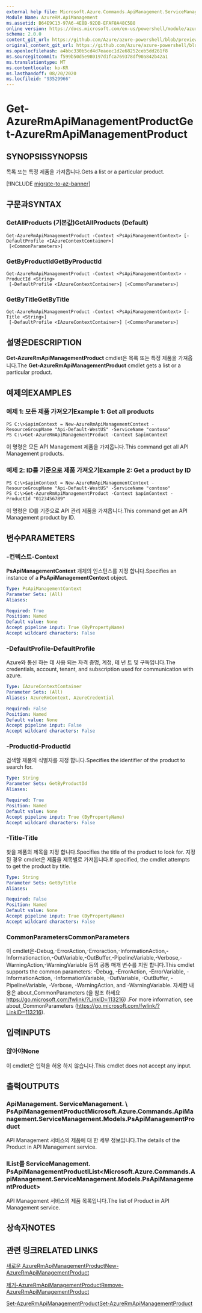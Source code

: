 ```yaml
---
external help file: Microsoft.Azure.Commands.ApiManagement.ServiceManagement.dll-Help.xml
Module Name: AzureRM.ApiManagement
ms.assetid: B64E9C13-97A6-4E8B-92DB-EFAF8A48C5B8
online version: https://docs.microsoft.com/en-us/powershell/module/azurerm.apimanagement/get-azurermapimanagementproduct
schema: 2.0.0
content_git_url: https://github.com/Azure/azure-powershell/blob/preview/src/ResourceManager/ApiManagement/Commands.ApiManagement/help/Get-AzureRmApiManagementProduct.md
original_content_git_url: https://github.com/Azure/azure-powershell/blob/preview/src/ResourceManager/ApiManagement/Commands.ApiManagement/help/Get-AzureRmApiManagementProduct.md
ms.openlocfilehash: a4bbc330b5cd4d7eaeec1d2e68252ceb5dd261f8
ms.sourcegitcommit: f599b50d5e980197d1fca769378df90a842b42a1
ms.translationtype: MT
ms.contentlocale: ko-KR
ms.lasthandoff: 08/20/2020
ms.locfileid: "93529966"
---
```

# <span data-ttu-id="8cea2-101">Get-AzureRmApiManagementProduct</span><span class="sxs-lookup"><span data-stu-id="8cea2-101">Get-AzureRmApiManagementProduct</span></span>

## <span data-ttu-id="8cea2-102">SYNOPSIS</span><span class="sxs-lookup"><span data-stu-id="8cea2-102">SYNOPSIS</span></span>
<span data-ttu-id="8cea2-103">목록 또는 특정 제품을 가져옵니다.</span><span class="sxs-lookup"><span data-stu-id="8cea2-103">Gets a list or a particular product.</span></span>

[!INCLUDE [migrate-to-az-banner](../../includes/migrate-to-az-banner.md)]

## <span data-ttu-id="8cea2-104">구문과</span><span class="sxs-lookup"><span data-stu-id="8cea2-104">SYNTAX</span></span>

### <span data-ttu-id="8cea2-105">GetAllProducts (기본값)</span><span class="sxs-lookup"><span data-stu-id="8cea2-105">GetAllProducts (Default)</span></span>
```
Get-AzureRmApiManagementProduct -Context <PsApiManagementContext> [-DefaultProfile <IAzureContextContainer>]
 [<CommonParameters>]
```

### <span data-ttu-id="8cea2-106">GetByProductId</span><span class="sxs-lookup"><span data-stu-id="8cea2-106">GetByProductId</span></span>
```
Get-AzureRmApiManagementProduct -Context <PsApiManagementContext> -ProductId <String>
 [-DefaultProfile <IAzureContextContainer>] [<CommonParameters>]
```

### <span data-ttu-id="8cea2-107">GetByTitle</span><span class="sxs-lookup"><span data-stu-id="8cea2-107">GetByTitle</span></span>
```
Get-AzureRmApiManagementProduct -Context <PsApiManagementContext> [-Title <String>]
 [-DefaultProfile <IAzureContextContainer>] [<CommonParameters>]
```

## <span data-ttu-id="8cea2-108">설명은</span><span class="sxs-lookup"><span data-stu-id="8cea2-108">DESCRIPTION</span></span>
<span data-ttu-id="8cea2-109">**Get-AzureRmApiManagementProduct** cmdlet은 목록 또는 특정 제품을 가져옵니다.</span><span class="sxs-lookup"><span data-stu-id="8cea2-109">The **Get-AzureRmApiManagementProduct** cmdlet gets a list or a particular product.</span></span>

## <span data-ttu-id="8cea2-110">예제의</span><span class="sxs-lookup"><span data-stu-id="8cea2-110">EXAMPLES</span></span>

### <span data-ttu-id="8cea2-111">예제 1: 모든 제품 가져오기</span><span class="sxs-lookup"><span data-stu-id="8cea2-111">Example 1: Get all products</span></span>
```
PS C:\>$apimContext = New-AzureRmApiManagementContext -ResourceGroupName "Api-Default-WestUS" -ServiceName "contoso"
PS C:\>Get-AzureRmApiManagementProduct -Context $apimContext
```

<span data-ttu-id="8cea2-112">이 명령은 모든 API Management 제품을 가져옵니다.</span><span class="sxs-lookup"><span data-stu-id="8cea2-112">This command get all API Management products.</span></span>

### <span data-ttu-id="8cea2-113">예제 2: ID를 기준으로 제품 가져오기</span><span class="sxs-lookup"><span data-stu-id="8cea2-113">Example 2: Get a product by ID</span></span>
```
PS C:\>$apimContext = New-AzureRmApiManagementContext -ResourceGroupName "Api-Default-WestUS" -ServiceName "contoso"
PS C:\>Get-AzureRmApiManagementProduct -Context $apimContext -ProductId "0123456789"
```

<span data-ttu-id="8cea2-114">이 명령은 ID를 기준으로 API 관리 제품을 가져옵니다.</span><span class="sxs-lookup"><span data-stu-id="8cea2-114">This command get an API Management product by ID.</span></span>

## <span data-ttu-id="8cea2-115">변수</span><span class="sxs-lookup"><span data-stu-id="8cea2-115">PARAMETERS</span></span>

### <span data-ttu-id="8cea2-116">-컨텍스트</span><span class="sxs-lookup"><span data-stu-id="8cea2-116">-Context</span></span>
<span data-ttu-id="8cea2-117">**PsApiManagementContext** 개체의 인스턴스를 지정 합니다.</span><span class="sxs-lookup"><span data-stu-id="8cea2-117">Specifies an instance of a **PsApiManagementContext** object.</span></span>

```yaml
Type: PsApiManagementContext
Parameter Sets: (All)
Aliases: 

Required: True
Position: Named
Default value: None
Accept pipeline input: True (ByPropertyName)
Accept wildcard characters: False
```

### <span data-ttu-id="8cea2-118">-DefaultProfile</span><span class="sxs-lookup"><span data-stu-id="8cea2-118">-DefaultProfile</span></span>
<span data-ttu-id="8cea2-119">Azure와 통신 하는 데 사용 되는 자격 증명, 계정, 테 넌 트 및 구독입니다.</span><span class="sxs-lookup"><span data-stu-id="8cea2-119">The credentials, account, tenant, and subscription used for communication with azure.</span></span>
 
```yaml
Type: IAzureContextContainer
Parameter Sets: (All)
Aliases: AzureRmContext, AzureCredential

Required: False
Position: Named
Default value: None
Accept pipeline input: False
Accept wildcard characters: False
```

### <span data-ttu-id="8cea2-120">-ProductId</span><span class="sxs-lookup"><span data-stu-id="8cea2-120">-ProductId</span></span>
<span data-ttu-id="8cea2-121">검색할 제품의 식별자를 지정 합니다.</span><span class="sxs-lookup"><span data-stu-id="8cea2-121">Specifies the identifier of the product to search for.</span></span>

```yaml
Type: String
Parameter Sets: GetByProductId
Aliases: 

Required: True
Position: Named
Default value: None
Accept pipeline input: True (ByPropertyName)
Accept wildcard characters: False
```

### <span data-ttu-id="8cea2-122">-Title</span><span class="sxs-lookup"><span data-stu-id="8cea2-122">-Title</span></span>
<span data-ttu-id="8cea2-123">찾을 제품의 제목을 지정 합니다.</span><span class="sxs-lookup"><span data-stu-id="8cea2-123">Specifies the title of the product to look for.</span></span>
<span data-ttu-id="8cea2-124">지정 된 경우 cmdlet은 제품을 제목별로 가져옵니다.</span><span class="sxs-lookup"><span data-stu-id="8cea2-124">If specified, the cmdlet attempts to get the product by title.</span></span>

```yaml
Type: String
Parameter Sets: GetByTitle
Aliases: 

Required: False
Position: Named
Default value: None
Accept pipeline input: True (ByPropertyName)
Accept wildcard characters: False
```

### <span data-ttu-id="8cea2-125">CommonParameters</span><span class="sxs-lookup"><span data-stu-id="8cea2-125">CommonParameters</span></span>
<span data-ttu-id="8cea2-126">이 cmdlet은-Debug,-ErrorAction,-Erroraction,-InformationAction,-Informationaction,-OutVariable,-OutBuffer,-PipelineVariable,-Verbose,-WarningAction,-WarningVariable 등의 공통 매개 변수를 지원 합니다.</span><span class="sxs-lookup"><span data-stu-id="8cea2-126">This cmdlet supports the common parameters: -Debug, -ErrorAction, -ErrorVariable, -InformationAction, -InformationVariable, -OutVariable, -OutBuffer, -PipelineVariable, -Verbose, -WarningAction, and -WarningVariable.</span></span> <span data-ttu-id="8cea2-127">자세한 내용은 about_CommonParameters (을 참조 하세요 https://go.microsoft.com/fwlink/?LinkID=113216) .</span><span class="sxs-lookup"><span data-stu-id="8cea2-127">For more information, see about_CommonParameters (https://go.microsoft.com/fwlink/?LinkID=113216).</span></span>

## <span data-ttu-id="8cea2-128">입력</span><span class="sxs-lookup"><span data-stu-id="8cea2-128">INPUTS</span></span>

### <span data-ttu-id="8cea2-129">않아야</span><span class="sxs-lookup"><span data-stu-id="8cea2-129">None</span></span>
<span data-ttu-id="8cea2-130">이 cmdlet은 입력을 허용 하지 않습니다.</span><span class="sxs-lookup"><span data-stu-id="8cea2-130">This cmdlet does not accept any input.</span></span>

## <span data-ttu-id="8cea2-131">출력</span><span class="sxs-lookup"><span data-stu-id="8cea2-131">OUTPUTS</span></span>

### <span data-ttu-id="8cea2-132">ApiManagement. ServiceManagement. \ PsApiManagementProduct</span><span class="sxs-lookup"><span data-stu-id="8cea2-132">Microsoft.Azure.Commands.ApiManagement.ServiceManagement.Models.PsApiManagementProduct</span></span>
<span data-ttu-id="8cea2-133">API Management 서비스의 제품에 대 한 세부 정보입니다.</span><span class="sxs-lookup"><span data-stu-id="8cea2-133">The details of the Product in API Management service.</span></span>

### <span data-ttu-id="8cea2-134">IList를<ApiManagement> ServiceManagement. PsApiManagementProduct</span><span class="sxs-lookup"><span data-stu-id="8cea2-134">IList<Microsoft.Azure.Commands.ApiManagement.ServiceManagement.Models.PsApiManagementProduct></span></span>
<span data-ttu-id="8cea2-135">API Management 서비스의 제품 목록입니다.</span><span class="sxs-lookup"><span data-stu-id="8cea2-135">The list of Product in API Management service.</span></span>

## <span data-ttu-id="8cea2-136">상속자</span><span class="sxs-lookup"><span data-stu-id="8cea2-136">NOTES</span></span>

## <span data-ttu-id="8cea2-137">관련 링크</span><span class="sxs-lookup"><span data-stu-id="8cea2-137">RELATED LINKS</span></span>

[<span data-ttu-id="8cea2-138">새로운 AzureRmApiManagementProduct</span><span class="sxs-lookup"><span data-stu-id="8cea2-138">New-AzureRmApiManagementProduct</span></span>](./New-AzureRmApiManagementProduct.md)

[<span data-ttu-id="8cea2-139">제거-AzureRmApiManagementProduct</span><span class="sxs-lookup"><span data-stu-id="8cea2-139">Remove-AzureRmApiManagementProduct</span></span>](./Remove-AzureRmApiManagementProduct.md)

[<span data-ttu-id="8cea2-140">Set-AzureRmApiManagementProduct</span><span class="sxs-lookup"><span data-stu-id="8cea2-140">Set-AzureRmApiManagementProduct</span></span>](./Set-AzureRmApiManagementProduct.md)


